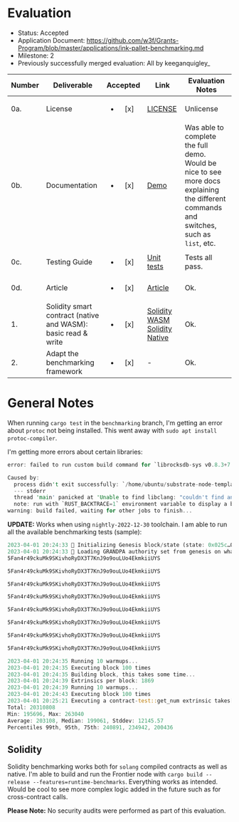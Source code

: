 # Evaluation

- Status: Accepted
- Application Document: https://github.com/w3f/Grants-Program/blob/master/applications/ink-pallet-benchmarking.md
- Milestone: 2
- Previously successfully merged evaluation: All by keeganquigley\_

| Number | Deliverable                                                   |        Accepted        | Link                                                                                                                                                                                                                                                                                                                                       | Evaluation Notes                                                                                                                        |
| ------ | ------------------------------------------------------------- | :--------------------: | ------------------------------------------------------------------------------------------------------------------------------------------------------------------------------------------------------------------------------------------------------------------------------------------------------------------------------------------ | --------------------------------------------------------------------------------------------------------------------------------------- |
| 0a.    | License                                                       | <ul><li>[x] </li></ul> | [LICENSE](https://github.com/Nikhil-Desai-Talentica/substrate-node-template-benchmarking/blob/17be56bb0b3d3e209c97877854b7c2b8ed103513/LICENSE)                                                                                                                                                                                            | Unlicense                                                                                                                               |
| 0b.    | Documentation                                                 | <ul><li>[x] </li></ul> | [Demo](https://talenticaall-my.sharepoint.com/:v:/g/personal/nikhil_desai_talentica_com/Ea_GbRhTgKBAr1bdCRsT1ZwBvIwtZZrm5Fhkom49lYTMUQ?e=kfU4b4)                                                                                                                                                                                           | Was able to complete the full demo. Would be nice to see more docs explaining the different commands and switches, such as `list`, etc. |
| 0c.    | Testing Guide                                                 | <ul><li>[x] </li></ul> | [Unit tests](https://github.com/Nikhil-Desai-Talentica/substrate-node-template-benchmarking/blob/contracts-benchmarking/test/lib.rs)                                                                                                                                                                                                       | Tests all pass.                                                                                                                         |
| 0d.    | Article                                                       | <ul><li>[x] </li></ul> | [Article](https://talenticaall-my.sharepoint.com/:w:/g/personal/nikhil_desai_talentica_com/ESEnZ3pFvdhHi4_8VLlQLWYBKEhAuUz5_ee5gSPnKYMSkw?e=zZmrMS)                                                                                                                                                                                        | Ok.                                                                                                                                     |
| 1.     | Solidity smart contract (native and WASM): basic read & write | <ul><li>[x] </li></ul> | [Solidity WASM](https://github.com/Nikhil-Desai-Talentica/substrate-node-template-benchmarking/tree/contracts-benchmarking/solidity-sample-contract) [Solidity Native](https://github.com/Nikhil-Desai-Talentica/substrate-node-template-benchmarking/blob/solidity-native/template/benchmark-sample/build/contracts/BenchmarkSample.json) | Ok.                                                                                                                                     |
| 2.     | Adapt the benchmarking framework                              | <ul><li>[x] </li></ul> | -                                                                                                                                                                                                                                                                                                                                          | Ok.                                                                                                                                     |

# General Notes

When running `cargo test` in the `benchmarking` branch, I'm getting an error about `protoc` not being installed. This went away with `sudo apt install protoc-compiler`.

I'm getting more errors about certain libraries:

```rust
error: failed to run custom build command for `librocksdb-sys v0.8.3+7.4.4`

Caused by:
  process didn't exit successfully: `/home/ubuntu/substrate-node-template-benchmarking/target/debug/build/librocksdb-sys-deee5a2088eefb09/build-script-build` (exit status: 101)
  --- stderr
  thread 'main' panicked at 'Unable to find libclang: "couldn't find any valid shared libraries matching: ['libclang.so', 'libclang-*.so', 'libclang.so.*', 'libclang-*.so.*'], set the `LIBCLANG_PATH` environment variable to a path where one of these files can be found (invalid: [])"', /home/ubuntu/.cargo/registry/src/github.com-1ecc6299db9ec823/bindgen-0.64.0/./lib.rs:2393:31
  note: run with `RUST_BACKTRACE=1` environment variable to display a backtrace
warning: build failed, waiting for other jobs to finish...
```

**UPDATE:** Works when using `nightly-2022-12-30` toolchain. I am able to run all the available benchmarking tests (sample):

```rust
2023-04-01 20:24:33 🔨 Initializing Genesis block/state (state: 0x025c…0dec, header-hash: 0x2ec5…5346)
2023-04-01 20:24:33 👴 Loading GRANDPA authority set from genesis on what appears to be first startup.
5Fan4r49ckuMk9SKivhoRyDX3T7KnJ9o9ouLUo4EkmkiiUYS

5Fan4r49ckuMk9SKivhoRyDX3T7KnJ9o9ouLUo4EkmkiiUYS

5Fan4r49ckuMk9SKivhoRyDX3T7KnJ9o9ouLUo4EkmkiiUYS

5Fan4r49ckuMk9SKivhoRyDX3T7KnJ9o9ouLUo4EkmkiiUYS

5Fan4r49ckuMk9SKivhoRyDX3T7KnJ9o9ouLUo4EkmkiiUYS

5Fan4r49ckuMk9SKivhoRyDX3T7KnJ9o9ouLUo4EkmkiiUYS

5Fan4r49ckuMk9SKivhoRyDX3T7KnJ9o9ouLUo4EkmkiiUYS

5Fan4r49ckuMk9SKivhoRyDX3T7KnJ9o9ouLUo4EkmkiiUYS

2023-04-01 20:24:35 Running 10 warmups...
2023-04-01 20:24:35 Executing block 100 times
2023-04-01 20:24:35 Building block, this takes some time...
2023-04-01 20:24:39 Extrinsics per block: 1869
2023-04-01 20:24:39 Running 10 warmups...
2023-04-01 20:24:43 Executing block 100 times
2023-04-01 20:25:21 Executing a contract-test::get_num extrinsic takes[ns]:
Total: 20310808
Min: 195696, Max: 263040
Average: 203108, Median: 199061, Stddev: 12145.57
Percentiles 99th, 95th, 75th: 240891, 234942, 200436
```

## Solidity

Solidity benchmarking works both for `solang` compiled contracts as well as native. I'm able to build and run the Frontier node with `cargo build --release --features=runtime-benchmarks`. Everything works as intended. Would be cool to see more complex logic added in the future such as for cross-contract calls.

**Please Note:** No security audits were performed as part of this evaluation.

